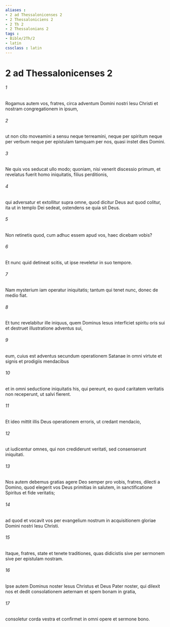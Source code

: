 ```yaml
---
aliases : 
- 2 ad Thessalonicenses 2
- 2 Thessaloniciens 2
- 2 Th 2
- 2 Thessalonians 2
tags : 
- Bible/2Th/2
- latin
cssclass : latin
---
```


# 2 ad Thessalonicenses 2

###### 1
Rogamus autem vos, fratres, circa adventum Domini nostri Iesu Christi et nostram congregationem in ipsum, 
###### 2
ut non cito moveamini a sensu neque terreamini, neque per spiritum neque per verbum neque per epistulam tamquam per nos, quasi instet dies Domini.
###### 3
Ne quis vos seducat ullo modo; quoniam, nisi venerit discessio primum, et revelatus fuerit homo iniquitatis, filius perditionis, 
###### 4
qui adversatur et extollitur supra omne, quod dicitur Deus aut quod colitur, ita ut in templo Dei sedeat, ostendens se quia sit Deus.
###### 5
Non retinetis quod, cum adhuc essem apud vos, haec dicebam vobis? 
###### 6
Et nunc quid detineat scitis, ut ipse reveletur in suo tempore. 
###### 7
Nam mysterium iam operatur iniquitatis; tantum qui tenet nunc, donec de medio fiat.
###### 8
Et tunc revelabitur ille iniquus, quem Dominus Iesus interficiet spiritu oris sui et destruet illustratione adventus sui, 
###### 9
eum, cuius est adventus secundum operationem Satanae in omni virtute et signis et prodigiis mendacibus 
###### 10
et in omni seductione iniquitatis his, qui pereunt, eo quod caritatem veritatis non receperunt, ut salvi fierent. 
###### 11
Et ideo mittit illis Deus operationem erroris, ut credant mendacio, 
###### 12
ut iudicentur omnes, qui non crediderunt veritati, sed consenserunt iniquitati.
###### 13
Nos autem debemus gratias agere Deo semper pro vobis, fratres, dilecti a Domino, quod elegerit vos Deus primitias in salutem, in sanctificatione Spiritus et fide veritatis; 
###### 14
ad quod et vocavit vos per evangelium nostrum in acquisitionem gloriae Domini nostri Iesu Christi.
###### 15
Itaque, fratres, state et tenete traditiones, quas didicistis sive per sermonem sive per epistulam nostram. 
###### 16
Ipse autem Dominus noster Iesus Christus et Deus Pater noster, qui dilexit nos et dedit consolationem aeternam et spem bonam in gratia, 
###### 17
consoletur corda vestra et confirmet in omni opere et sermone bono.
